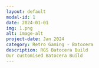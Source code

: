 ```yaml
---
layout: default
modal-id: 1
date: 2024-01-01
img: 1.png
alt: image-alt
project-date: Jan 2024
category: Retro Gaming - Batocera
description: RGS Batocera Build
Our customised Batocera Build
---
```

